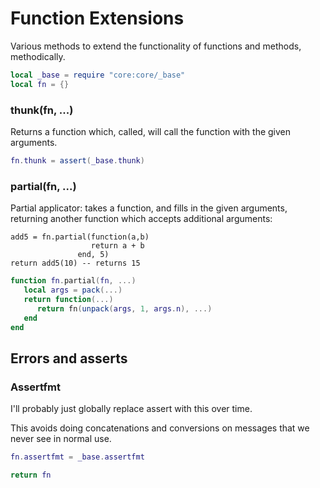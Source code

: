 # Function Extensions


  Various methods to extend the functionality of functions and methods,
methodically.

```lua
local _base = require "core:core/_base"
local fn = {}
```
### thunk(fn, ...)

Returns a function which, called, will call the function with the given
arguments.

```lua
fn.thunk = assert(_base.thunk)
```
### partial(fn, ...)

Partial applicator: takes a function, and fills in the given arguments,
returning another function which accepts additional arguments:

```lua-example
add5 = fn.partial(function(a,b)
                  return a + b
               end, 5)
return add5(10) -- returns 15
```
```lua
function fn.partial(fn, ...)
   local args = pack(...)
   return function(...)
      return fn(unpack(args, 1, args.n), ...)
   end
end
```
## Errors and asserts


### Assertfmt

I'll probably just globally replace assert with this over time.


This avoids doing concatenations and conversions on messages that we never
see in normal use.

```lua
fn.assertfmt = _base.assertfmt
```
```lua
return fn
```
